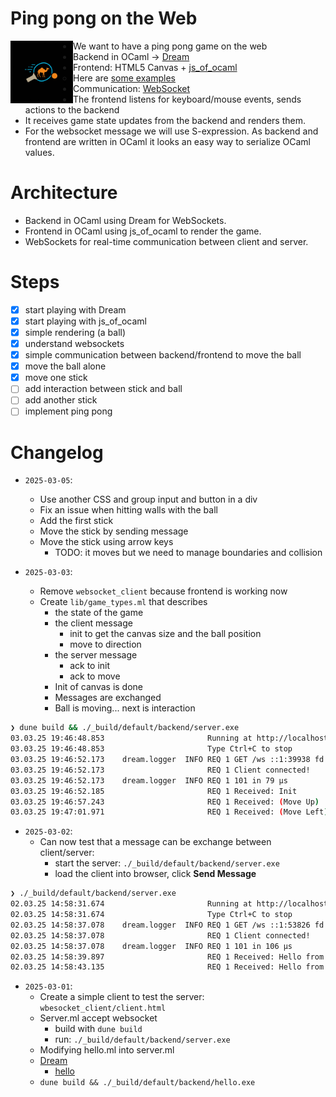 # Ping pong on the Web

<img align="left" src="images/ocaml_ping_pong.jpeg" alt="OCaml plays ping pong" width="100" height="100" />

- We want to have a ping pong game on the web
- Backend in OCaml -> [Dream](https://aantron.github.io/dream/)
- Frontend: HTML5 Canvas + [js_of_ocaml](https://ocsigen.org/js_of_ocaml/latest/manual/overview)
  - Here are [some examples](https://github.com/ocsigen/js_of_ocaml/blob/master/examples)
- Communication: [WebSocket](https://developer.mozilla.org/en-US/docs/Web/API/WebSocket)
- The frontend listens for keyboard/mouse events, sends actions to the backend
- It receives game state updates from the backend and renders them.
- For the websocket message we will use S-expression. As backend and frontend are written
in OCaml it looks an easy way to serialize OCaml values.

# Architecture

- Backend in OCaml using Dream for WebSockets.
- Frontend in OCaml using js_of_ocaml to render the game.
- WebSockets for real-time communication between client and server.

# Steps

- [x] start playing with Dream
- [x] start playing with js_of_ocaml
- [x] simple rendering (a ball)
- [x] understand websockets
- [x] simple communication between backend/frontend to move the ball
- [x] move the ball alone
- [x] move one stick
- [ ] add interaction between stick and ball
- [ ] add another stick
- [ ] implement ping pong

# Changelog

- `2025-03-05`:
    - Use another CSS and group input and button in a div
    - Fix an issue when hitting walls with the ball
    - Add the first stick
    - Move the stick by sending message
    - Move the stick using arrow keys
      - TODO: it moves but we need to manage boundaries and collision


- `2025-03-03`:
    - Remove `websocket_client` because frontend is working now
    - Create `lib/game_types.ml` that describes
      - the state of the game
      - the client message
        - init to get the canvas size and the ball position
        - move to direction
      - the server message
        - ack to init
        - ack to move
      - Init of canvas is done
      - Messages are exchanged
      - Ball is moving... next is interaction
```sh
❯ dune build && ./_build/default/backend/server.exe
03.03.25 19:46:48.853                       Running at http://localhost:8080
03.03.25 19:46:48.853                       Type Ctrl+C to stop
03.03.25 19:46:52.173    dream.logger  INFO REQ 1 GET /ws ::1:39938 fd 6 Mozilla/5.0 (X11; Linux x86_64; rv:128.0) Gecko/20100101 Firefox/128.0
03.03.25 19:46:52.173                       REQ 1 Client connected!
03.03.25 19:46:52.173    dream.logger  INFO REQ 1 101 in 79 μs
03.03.25 19:46:52.185                       REQ 1 Received: Init
03.03.25 19:46:57.243                       REQ 1 Received: (Move Up)
03.03.25 19:47:01.971                       REQ 1 Received: (Move Left)
```

- `2025-03-02`:
    - Can now test that a message can be exchange between client/server:
      - start the server: `./_build/default/backend/server.exe`
      - load the client into browser, click **Send Message**
```sh
❯ ./_build/default/backend/server.exe
02.03.25 14:58:31.674                       Running at http://localhost:8080
02.03.25 14:58:31.674                       Type Ctrl+C to stop
02.03.25 14:58:37.078    dream.logger  INFO REQ 1 GET /ws ::1:53826 fd 6 Mozilla/5.0 (X11; Linux x86_64; rv:128.0) Gecko/20100101 Firefox/128.0
02.03.25 14:58:37.078                       REQ 1 Client connected!
02.03.25 14:58:37.078    dream.logger  INFO REQ 1 101 in 106 μs
02.03.25 14:58:39.897                       REQ 1 Received: Hello from client!
02.03.25 14:58:43.135                       REQ 1 Received: Hello from client!
```

- `2025-03-01`:
    - Create a simple client to test the server: `wbesocket_client/client.html`
    - Server.ml accept websocket
      - build with `dune build`
      - run: `./_build/default/backend/server.exe`
    - Modifying hello.ml into server.ml
    - [Dream](https://aantron.github.io/dream/)
      - [hello](https://aantron.github.io/dream/)
    - `dune build && ./_build/default/backend/hello.exe`
